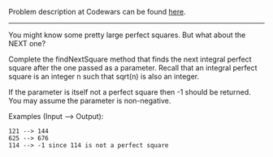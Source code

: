 Problem description at Codewars can be found
[here](https://www.codewars.com/kata/56269eb78ad2e4ced1000013/train/python).

-------------

You might know some pretty large perfect squares. But what about the NEXT one?
<br>

Complete the findNextSquare method that finds the next integral perfect square after the one passed
as a parameter. Recall that an integral perfect square is an integer n such that sqrt(n) is also an
integer.
<br>

If the parameter is itself not a perfect square then -1 should be returned. You may assume the
parameter is non-negative.
<br>

Examples (Input --> Output):
```
121 --> 144
625 --> 676
114 --> -1 since 114 is not a perfect square
```
